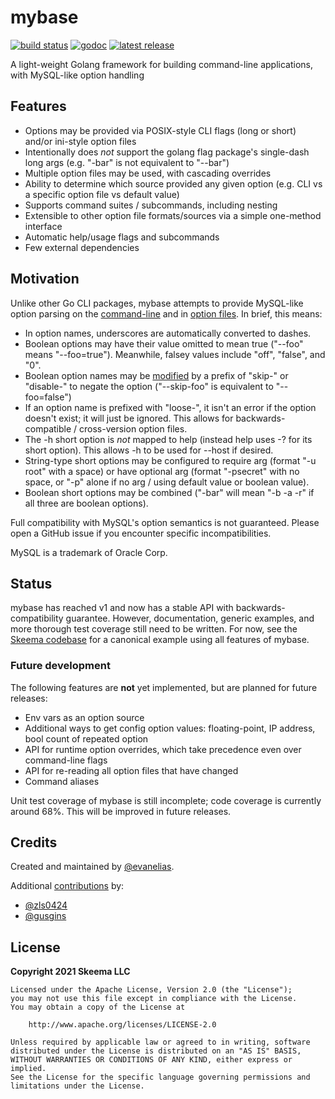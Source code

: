 # mybase

[![build status](https://img.shields.io/github/workflow/status/skeema/mybase/Tests/main)](https://github.com/skeema/mybase/actions)
[![godoc](https://img.shields.io/badge/godoc-reference-blue.svg)](https://godoc.org/github.com/skeema/mybase)
[![latest release](https://img.shields.io/github/release/skeema/mybase.svg)](https://github.com/skeema/mybase/releases)

A light-weight Golang framework for building command-line applications, with MySQL-like option handling

## Features

* Options may be provided via POSIX-style CLI flags (long or short) and/or ini-style option files
* Intentionally does *not* support the golang flag package's single-dash long args (e.g. "-bar" is not equivalent to "--bar")
* Multiple option files may be used, with cascading overrides
* Ability to determine which source provided any given option (e.g. CLI vs a specific option file vs default value)
* Supports command suites / subcommands, including nesting
* Extensible to other option file formats/sources via a simple one-method interface
* Automatic help/usage flags and subcommands
* Few external dependencies

## Motivation

Unlike other Go CLI packages, mybase attempts to provide MySQL-like option parsing on the [command-line](http://dev.mysql.com/doc/refman/5.6/en/command-line-options.html) and in [option files](http://dev.mysql.com/doc/refman/5.6/en/option-files.html). In brief, this means:

* In option names, underscores are automatically converted to dashes.
* Boolean options may have their value omitted to mean true ("--foo" means "--foo=true"). Meanwhile, falsey values include "off", "false", and "0".
* Boolean option names may be [modified](http://dev.mysql.com/doc/refman/5.6/en/option-modifiers.html) by a prefix of "skip-" or "disable-" to negate the option ("--skip-foo" is equivalent to "--foo=false")
* If an option name is prefixed with "loose-", it isn't an error if the option doesn't exist; it will just be ignored. This allows for backwards-compatible / cross-version option files.
* The -h short option is *not* mapped to help (instead help uses -? for its short option). This allows -h to be used for --host if desired.
* String-type short options may be configured to require arg (format "-u root" with a space) or have optional arg (format "-psecret" with no space, or "-p" alone if no arg / using default value or boolean value).
* Boolean short options may be combined ("-bar" will mean "-b -a -r" if all three are boolean options).

Full compatibility with MySQL's option semantics is not guaranteed. Please open a GitHub issue if you encounter specific incompatibilities.

MySQL is a trademark of Oracle Corp.

## Status

mybase has reached v1 and now has a stable API with backwards-compatibility guarantee. However, documentation, generic examples, and more thorough test coverage still need to be written. For now, see the [Skeema codebase](http://github.com/skeema/skeema) for a canonical example using all features of mybase.

### Future development

The following features are **not** yet implemented, but are planned for future releases:

* Env vars as an option source
* Additional ways to get config option values: floating-point, IP address, bool count of repeated option
* API for runtime option overrides, which take precedence even over command-line flags
* API for re-reading all option files that have changed
* Command aliases

Unit test coverage of mybase is still incomplete; code coverage is currently around 68%. This will be improved in future releases.

## Credits

Created and maintained by [@evanelias](https://github.com/evanelias).

Additional [contributions](https://github.com/skeema/mybase/graphs/contributors) by:

* [@zls0424](https://github.com/zls0424)
* [@gusgins](https://github.com/gusgins)

## License

**Copyright 2021 Skeema LLC**

```text
Licensed under the Apache License, Version 2.0 (the "License");
you may not use this file except in compliance with the License.
You may obtain a copy of the License at

    http://www.apache.org/licenses/LICENSE-2.0

Unless required by applicable law or agreed to in writing, software
distributed under the License is distributed on an "AS IS" BASIS,
WITHOUT WARRANTIES OR CONDITIONS OF ANY KIND, either express or implied.
See the License for the specific language governing permissions and
limitations under the License.
```
